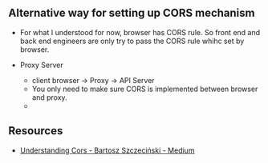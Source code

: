 ## Alternative way for setting up CORS mechanism
* For what I understood for now, browser has CORS rule. So front end and back end engineers are only try to pass the CORS rule whihc set by browser.

* Proxy Server
   * client browser ->  Proxy -> API Server
   * You only need to make sure CORS is implemented between browser and proxy.
   *

## Resources
* [Understanding Cors - Bartosz Szczeciński - Medium](https://medium.com/@baphemot/understanding-cors-18ad6b478e2b)
